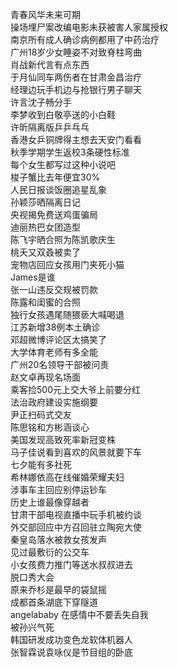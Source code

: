 青春风华未来可期  
操场埋尸案改编电影未获被害人家属授权  
南京所有成人确诊病例都用了中药治疗  
广州18岁少女睡姿不对致脊柱弯曲  
肖战新代言有点东西  
于月仙同车两伤者在甘肃金昌治疗  
经理边玩手机边与抢银行男子聊天  
许言沈子畅分手  
李梦收到白敬亭送的小白鞋  
许昕隔离版乒乒乓乓  
香港女乒铜牌得主想去天安门看看  
秋季学期学生返校3条硬性标准  
每个女生都写过这种小说吧  
梭子蟹比去年便宜30%  
人民日报谈饭圈追星乱象  
孙颖莎晒隔离日记  
央视揭免费送鸡蛋骗局  
迪丽热巴女团造型  
陈飞宇晒合照为陈凯歌庆生  
桃夭又双叒被卖了  
宠物店回应女孩用门夹死小猫  
James是谁  
张一山违反交规被罚款  
陈露和闺蜜的合照  
独行女孩遇尾随猥亵大喊喝退  
江苏新增38例本土确诊  
邓超微博评论区太搞笑了  
大学体育老师有多全能  
广州20名领导干部被问责  
赵文卓再现名场面  
乘客捡500元上交大爷上前要分红  
法治政府建设实施纲要  
尹正扫码式交友  
陈思铭和方彬涵谈心  
美国发现高致死率新冠变株  
马子佳说看到喜欢的风景就要下车  
七夕能有多社死  
希林娜依高在线催婚荣耀夫妇  
涉事车主回应别停运钞车  
历史上谁最像穿越者  
甘肃干部电视直播中玩手机被约谈  
外交部回应中方召回驻立陶宛大使  
秦皇岛落水被救女孩发声  
见过最敷衍的公交车  
小女孩费力推门等送水叔叔进去  
脱口秀大会  
原来乔杉是最早的袋鼠摇  
成都首条湖底下穿隧道  
angelababy 在感情中不要丢失自我  
被孙兴气死  
韩国研发成功变色龙软体机器人  
张智霖说袁咏仪是节目组的卧底  
